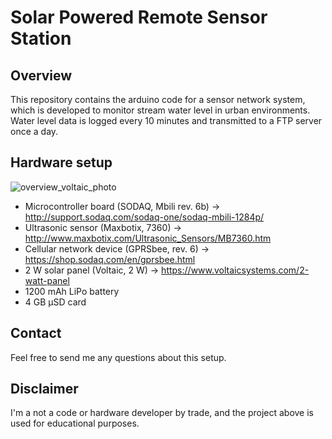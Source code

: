 # Solar Powered Remote Sensor Station

## Overview

This repository contains the arduino code for a sensor network system, which is developed to monitor stream water level in urban environments. Water level data is logged every 10 minutes and transmitted to a FTP server once a day.

## Hardware setup

![overview_voltaic_photo](https://cloud.githubusercontent.com/assets/26552259/25136792/3e471066-2456-11e7-9a8d-6d1f0ba1bb53.png)

* Microcontroller board (SODAQ, Mbili rev. 6b) -> http://support.sodaq.com/sodaq-one/sodaq-mbili-1284p/
* Ultrasonic sensor (Maxbotix, 7360)           -> http://www.maxbotix.com/Ultrasonic_Sensors/MB7360.htm
* Cellular network device (GPRSbee, rev. 6)    -> https://shop.sodaq.com/en/gprsbee.html
* 2 W solar panel (Voltaic, 2 W)               -> https://www.voltaicsystems.com/2-watt-panel
* 1200 mAh LiPo battery
* 4 GB µSD card

## Contact

Feel free to send me any questions about this setup.

## Disclaimer

I'm a not a code or hardware developer by trade, and the project above is used for educational purposes.
